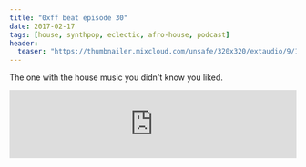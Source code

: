 ```yaml
---
title: "0xff beat episode 30"
date: 2017-02-17
tags: [house, synthpop, eclectic, afro-house, podcast]
header:
  teaser: "https://thumbnailer.mixcloud.com/unsafe/320x320/extaudio/9/1/a/7/c8d0-4156-4f83-b413-c0d91c2f62b4"
---
```


The one with the house music you didn't know you liked.

<iframe width="100%" height="120" src="https://www.mixcloud.com/widget/iframe/?hide_cover=1&light=1&feed=%2F0xff-beat%2F0xff-beat-episode-30%2F" frameborder="0" ></iframe>
